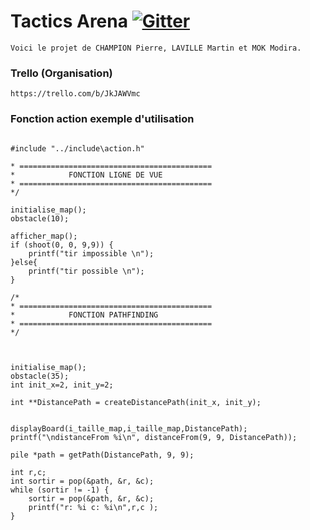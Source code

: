 Tactics Arena [![Gitter](https://badges.gitter.im/Join%20Chat.svg)](https://gitter.im/Drakirus/Tactics_Arena_Like?utm_source=badge&utm_medium=badge&utm_campaign=pr-badge)
======
	Voici le projet de CHAMPION Pierre, LAVILLE Martin et MOK Modira.

### Trello (Organisation)
	https://trello.com/b/JkJAWVmc


### Fonction action exemple d'utilisation

```

#include "../include\action.h"

* ===========================================
*			 FONCTION LIGNE DE VUE
* ===========================================
*/

initialise_map();
obstacle(10);

afficher_map();
if (shoot(0, 0, 9,9)) {
	printf("tir impossible \n");
}else{
	printf("tir possible \n");
}

/*
* ===========================================
*			 FONCTION PATHFINDING
* ===========================================
*/



initialise_map();
obstacle(35);
int init_x=2, init_y=2;

int **DistancePath = createDistancePath(init_x, init_y);


displayBoard(i_taille_map,i_taille_map,DistancePath);
printf("\ndistanceFrom %i\n", distanceFrom(9, 9, DistancePath));

pile *path = getPath(DistancePath, 9, 9);

int r,c;
int sortir = pop(&path, &r, &c);
while (sortir != -1) {
	sortir = pop(&path, &r, &c);
	printf("r: %i c: %i\n",r,c );
}

```
